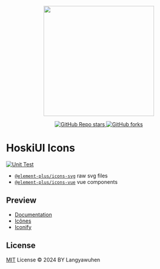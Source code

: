 <p align="center">
  <img width="300px" src="https://user-images.githubusercontent.com/10731096/95823103-9ce15780-0d5f-11eb-8010-1bd1b5910d4f.png">
</p>

<p align="center">
  <a href="https://github.com/element-plus/element-plus-icons">
    <img alt="GitHub Repo stars" src="https://img.shields.io/github/stars/element-plus/element-plus-icons?style=social">
  </a>
  <a href="https://github.com/element-plus/element-plus-icons">
    <img alt="GitHub forks" src="https://img.shields.io/github/forks/element-plus/element-plus-icons?style=social">
  </a>
  <br>
</p>

# HoskiUI Icons

[![Unit Test](https://github.com/element-plus/element-plus-icons/actions/workflows/unit-test.yml/badge.svg)](https://github.com/element-plus/element-plus-icons/actions/workflows/unit-test.yml)

- [`@element-plus/icons-svg`](https://www.npmjs.com/package/@element-plus/icons-svg) raw svg files
- [`@element-plus/icons-vue`](https://www.npmjs.com/package/@element-plus/icons-vue) vue components

## Preview

- [Documentation](https://element-plus.org/en-US/component/icon.html)
- [Icônes](https://icones.js.org/collection/ep)
- [Iconify](https://icon-sets.iconify.design/ep/)

## License

[MIT](./LICENSE) License © 2024 BY Langyawuhen
